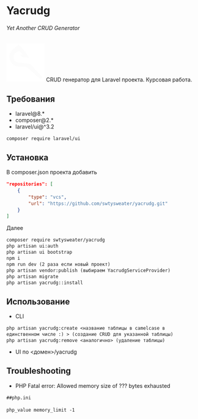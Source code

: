 # Yacrudg
###### Yet Another CRUD Generator
<img src="https://raw.githubusercontent.com/swtysweater/yacrudg/main/src/public/img/Logo.png" width="100" height="auto"/>  
CRUD генератор для Laravel проекта. Курсовая работа.

## Требования
- laravel@8.*
- composer@2.*
- laravel/ui@^3.2
```
composer require laravel/ui
```
## Установка
В composer.json проекта добавить
```json
"repositories": [
    {
        "type": "vcs",
        "url": "https://github.com/swtysweater/yacrudg.git"
    }
] 
```
Далее
```
composer require swtysweater/yacrudg
php artisan ui:auth
php artisan ui bootstrap
npm i
npm run dev (2 раза если новый проект)
php artisan vendor:publish (выбираем YacrudgServiceProvider)
php artisan migrate
php artisan yacrudg::install
```

## Использование

- CLI
```
php artisan yacrudg:create <название таблицы в camelcase в единственном числе :) > (создание CRUD для указанной таблицы)
php artisan yacrudg:remove <аналогично> (удаление таблицы)
```
- UI по <домен>/yacrudg

## Troubleshooting

- PHP Fatal error:  Allowed memory size of ??? bytes exhausted
```
##php.ini

php_value memory_limit -1
```
